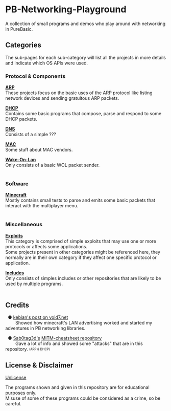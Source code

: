 # PB-Networking-Playground

A collection of small programs and demos who play around with networking in PureBasic.


## Categories

The sub-pages for each sub-category will list all the projects in more details and indicate which OS APIs were used.

### Protocol & Components

<!--These programs only play around with a single protocol or basic networking component.-->

<b>[ARP](ARP/)</b><br>
These projects focus on the basic uses of the ARP protocol like listing network devices and sending gratuitous ARP packets.

<b>[DHCP](DHCP/)</b><br>
Contains some basic programs that compose, parse and respond to some DHCP packets.

<b>[DNS](DNS/)</b><br>
Consists of a simple ???

<b>[MAC](MAC/)</b><br>
Some stuff about MAC vendors.

<b>[Wake-On-Lan](WakeOnLan/)</b><br>
Only consists of a basic WOL packet sender.<br>
<br>


### Software

<!--These programs only play around with a specific application.-->

<b>[Minecraft](Minecraft/)</b><br>
Mostly contains small tests to parse and emits some basic packets that interact with the multiplayer menu.<br>
<br>


### Miscellaneous

<!--Any sub-category that can't fit in any of the main categories.-->

<b>[Exploits](Exploits/)</b><br>
This category is comprised of simple exploits that may use one or more protocols or affects some applications.<br>
Some projects present in other categories might be referenced here, they normally are in their own category if they affect one specific protocol or application.

<b>[Includes](Includes/)</b><br>
Only consists of simples includes or other repositories that are likely to be used by multiple programs.<br>
<br>


## Credits
&nbsp;&nbsp;● [kebian's post on void7.net](http://void7.net/advertising-linux-minecraft-servers-to-the-lan/)<br>
&nbsp;&nbsp;&nbsp;&nbsp;&nbsp;&nbsp;&nbsp;&nbsp;Showed how minecraft's LAN advertising worked and started my adventures in PB networking libraries.

&nbsp;&nbsp;● [Sab0tag3d's](https://github.com/Sab0tag3d) [MITM-cheatsheet repository](https://github.com/Sab0tag3d/MITM-cheatsheet)<br>
&nbsp;&nbsp;&nbsp;&nbsp;&nbsp;&nbsp;&nbsp;&nbsp;Gave a lot of info and showed some "attacks" that are in this repository. <sub><sup>(ARP & DHCP)</sub></sup>


## License & Disclaimer

[Unlicense](LICENSE)

The programs shown and given in this repository are for educational purposes only.<br>
Misuse of some of these programs could be considered as a crime, so be careful.
